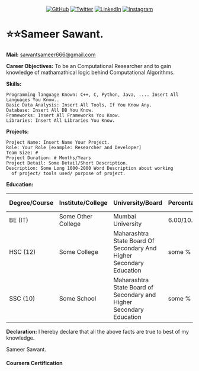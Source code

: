 <p align="center">
	<a href="https://github.com/Sameersawant77"><img src="https://img.shields.io/github/followers/Sameersawant77.svg?label=GitHub&style=social" target="__blank" alt="GitHub"></a>
	<a href="https://twitter.com/YOUR_USERNAME"><img src="https://img.shields.io/twitter/follow/YOUR_USERNAME?label=Twitter&style=social" alt="Twitter" target="_blank"></a>
	<a href="https://www.linkedin.com/in/YOUR_USERNAME"><img src="https://img.shields.io/badge/LinkedIn--_.svg?style=social&logo=linkedin" alt="LinkedIn" target="_blank"></a>
	<a href="https://www.instagram.com/YOUR_USERNAME"><img src="https://img.shields.io/badge/Instagram--_.svg?style=social&logo=Instagram" alt="Instagram" target="_blank"></a>
	<!-- the above snippet was taken by -->
</p>

# <b>:star::star:Sameer Sawant.</b>

<b>Mail:</b> sawantsameer666@gmail.com

<b>Career Objectives:</b>
	To be an Computational Researcher and to gain knowledge of mathamathical logic behind Computational Algorithms.

<b>Skills:</b>

	Programming language Known: C++, C, Python, Java, .... Insert All Languages You Know..
	Basic Data Analysis: Insert All Tools, If You Know Any.
	Database: Insert All DB You Know.
	Frameworks: Insert All Frameworks You Know.
	Libraries: Insert All Libraries You Know.

<b>Projects:</b>

	Project Name: Insert Name Your Project.
	Role: Your Role [example: Researcher and Developer]
	Team Size: #
	Project Duration: # Months/Years
	Project Detail: Some Detail/Short Description.
	Description: Some Long 1000-2000 Word Description about working 
      of project/ tools used/ purpose of project.


<b>Education:</b>

| Degree/Course | Institute/College | University/Board | Percentage/CGPA | Year of Passing |
| ------------- | ----------------- | ---------------- | --------------- | --------------- |
| BE (IT) | Some Other College | Mumbai University | 6.00/10.0 | 2023 |
| HSC (12) | Some College | Maharashtra State Board Of Secondary And Higher Secondary Education | some % | 2019 |
| SSC (10) | Some School | Maharashtra State Board of Secondary and Higher Secondary Education | some % | 2017 |

<b>Declaration:</b> I hereby declare that all the above facts are true to best of my knowledge.

Sameer Sawant.

#### Coursera Certification
